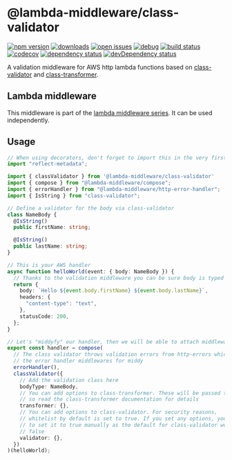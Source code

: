 # @lambda-middleware/class-validator

[![npm version](https://badge.fury.io/js/%40lambda-middleware%2Fclass-validator.svg)](https://npmjs.org/package/@lambda-middleware/class-validator)
[![downloads](https://img.shields.io/npm/dw/%40lambda-middleware%2Fclass-validator.svg)](https://npmjs.org/package/@lambda-middleware/class-validator)
[![open issues](https://img.shields.io/github/issues-raw/dbartholomae/lambda-middleware.svg)](https://github.com/dbartholomae/lambda-middleware/issues)
[![debug](https://img.shields.io/badge/debug-blue.svg)](https://github.com/visionmedia/debug#readme)
[![build status](https://github.com/dbartholomae/lambda-middleware/workflows/.github/workflows/build.yml/badge.svg?branch=master)](https://github.com/dbartholomae/lambda-middleware/actions?query=workflow%3A.github%2Fworkflows%2Fbuild.yml)
[![codecov](https://codecov.io/gh/dbartholomae/lambda-middleware/branch/master/graph/badge.svg)](https://codecov.io/gh/dbartholomae/lambda-middleware)
[![dependency status](https://david-dm.org/dbartholomae/lambda-middleware.svg?theme=shields.io)](https://david-dm.org/dbartholomae/lambda-middleware)
[![devDependency status](https://david-dm.org/dbartholomae/lambda-middleware/dev-status.svg)](https://david-dm.org/dbartholomae/lambda-middleware?type=dev)

A validation middleware for AWS http lambda functions based on [class-validator](https://github.com/typestack/class-validator) and [class-transformer](https://github.com/typestack/class-transformer).

## Lambda middleware

This middleware is part of the [lambda middleware series](https://dbartholomae.github.io/lambda-middleware/). It can be used independently.

## Usage

```typescript
// When using decorators, don't forget to import this in the very first line of code
import "reflect-metadata";

import { classValidator } from '@lambda-middleware/class-validator'
import { compose } from "@lambda-middleware/compose";
import { errorHandler } from "@lambda-middleware/http-error-handler";
import { IsString } from "class-validator";

// Define a validator for the body via class-validator
class NameBody {
  @IsString()
  public firstName: string;

  @IsString()
  public lastName: string;
}

// This is your AWS handler
async function helloWorld(event: { body: NameBody }) {
  // Thanks to the validation middleware you can be sure body is typed correctly
  return {
    body: `Hello ${event.body.firstName} ${event.body.lastName}`,
    headers: {
      "content-type": "text",
    },
    statusCode: 200,
  };
}

// Let's "middyfy" our handler, then we will be able to attach middlewares to it
export const handler = compose(
  // The class validator throws validation errors from http-errors which are compatible with
  // the error handler middlewares for middy
  errorHandler(),
  classValidator({
    // Add the validation class here
    bodyType: NameBody,
    // You can add options to class-transformer. These will be passed through,
    // so read the class-transformer documentation for details
    transformer: {},
    // You can add options to class-validator. For security reasons,
    // whitelist by default is set to true. If you set any options, you have
    // to set it to true manually as the default for class-validator would be
    // false
    validator: {},
  })
)(helloWorld);
```
